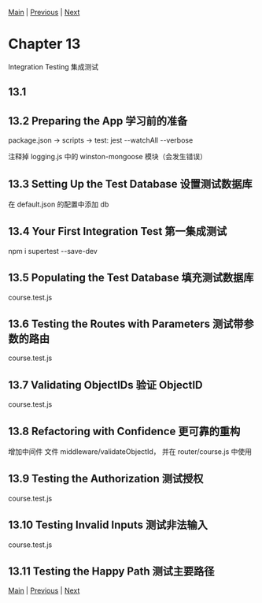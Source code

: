 [Main](../../README.md) | [Previous](../chapter12/README.md) | [Next](../chapter14/README.md)

# Chapter 13

Integration Testing 集成测试

## 13.1

## 13.2 Preparing the App 学习前的准备

package.json -> scripts -> test: jest --watchAll --verbose

注释掉 logging.js 中的 winston-mongoose 模块（会发生错误）

## 13.3 Setting Up the Test Database 设置测试数据库

在 default.json 的配置中添加 db

## 13.4 Your First Integration Test 第一集成测试

npm i supertest --save-dev

## 13.5 Populating the Test Database 填充测试数据库

course.test.js

## 13.6 Testing the Routes with Parameters 测试带参数的路由

course.test.js

## 13.7 Validating ObjectIDs 验证 ObjectID

course.test.js

## 13.8 Refactoring with Confidence 更可靠的重构

增加中间件 文件 middleware/validateObjectId， 并在 router/course.js 中使用

## 13.9 Testing the Authorization 测试授权

course.test.js

## 13.10 Testing Invalid Inputs 测试非法输入

course.test.js

## 13.11 Testing the Happy Path 测试主要路径

[Main](../../README.md) | [Previous](../chapter12/README.md) | [Next](../chapter14/README.md)
